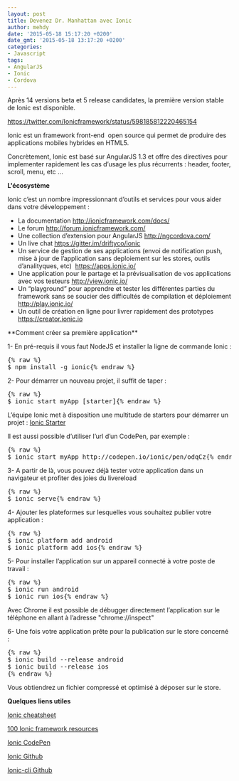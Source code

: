 ```yaml
---
layout: post
title: Devenez Dr. Manhattan avec Ionic
author: mehdy
date: '2015-05-18 15:17:20 +0200'
date_gmt: '2015-05-18 13:17:20 +0200'
categories:
- Javascript
tags:
- AngularJS
- Ionic
- Cordova
---
```


Après 14 versions beta et 5 release candidates, la première version stable de Ionic est disponible.

https://twitter.com/Ionicframework/status/598185812220465154

Ionic est un framework front-end  open source qui permet de produire des applications mobiles hybrides en HTML5.

Concrètement, Ionic est basé sur AngularJS 1.3 et offre des directives pour implementer rapidement les cas d’usage les plus récurrents : header, footer, scroll, menu, etc ...

**L'écosystème**

Ionic c’est un nombre impressionnant d’outils et services pour vous aider dans votre développement :

<ul>
<li>La documentation <a href="http://ionicframework.com/docs/">http://ionicframework.com/docs/</a></li>
<li>Le forum <a href="http://forum.ionicframework.com/">http://forum.ionicframework.com/</a></li>
<li>Une collection d’extension pour AngularJS <a href="http://ngcordova.com/">http://ngcordova.com/</a></li>
<li>Un live chat <a href="https://gitter.im/driftyco/ionic">https://gitter.im/driftyco/ionic</a></li>
<li>Un service de gestion de ses applications (envoi de notification push, mise à jour de l’application sans deploiement sur les stores, outils d’analityques, etc)  <a href="https://apps.ionic.io/">https://apps.ionic.io/</a></li>
<li>Une application pour le partage et la prévisualisation de vos applications avec vos testeurs <a href="http://view.ionic.io/">http://view.ionic.io/</a></li>
<li>Un “playground” pour apprendre et tester les différentes parties du framework sans se soucier des difficultés de compilation et déploiement <a href="http://play.ionic.io/">http://play.ionic.io/</a></li>
<li>Un outil de création en ligne pour livrer rapidement des prototypes <a href="https://creator.ionic.io">https://creator.ionic.io</a></li>
</ul>
**Comment créer sa première application**

1- En pré-requis il vous faut NodeJS et installer la ligne de commande Ionic :

<pre class="lang:sh decode:true ">
{% raw %}
$ npm install -g ionic{% endraw %}
</pre>

2- Pour démarrer un nouveau projet, il suffit de taper :

<pre class="lang:sh decode:true ">
{% raw %}
$ ionic start myApp [starter]{% endraw %}
</pre>

L’équipe Ionic met à disposition une multitude de starters pour démarrer un projet : <a href="https://github.com/driftyco?utf8=%E2%9C%93&amp;query=starter">Ionic Starter</a>

Il est aussi possible d’utiliser l’url d’un CodePen, par exemple :

<pre class="lang:sh decode:true">
{% raw %}
$ ionic start myApp http://codepen.io/ionic/pen/odqCz{% endraw %}
</pre>

3- A partir de là, vous pouvez déjà tester votre application dans un navigateur et profiter des joies du livereload

<pre class="lang:sh decode:true">
{% raw %}
$ ionic serve{% endraw %}
</pre>

4- Ajouter les plateformes sur lesquelles vous souhaitez publier votre application :

<pre class="lang:sh decode:true ">
{% raw %}
$ ionic platform add android
$ ionic platform add ios{% endraw %}
</pre>

5- Pour installer l’application sur un appareil connecté à votre poste de travail :

<pre class="lang:sh decode:true">
{% raw %}
$ ionic run android
$ ionic run ios{% endraw %}
</pre>

Avec Chrome il est possible de débugger directement l’application sur le téléphone en allant à l’adresse "chrome://inspect"

6- Une fois votre application prête pour la publication sur le store concerné :

<pre class="lang:sh decode:true">
{% raw %}
$ ionic build --release android
$ ionic build --release ios
{% endraw %}
</pre>

Vous obtiendrez un fichier compressé et optimisé à déposer sur le store.

**Quelques liens utiles**

<a href="http://devdactic.com/wp-content/uploads/2015/02/ionic-cheatsheet.png">Ionic cheatsheet</a>

<a href="http://mcgivery.com/100-ionic-framework-resources/">100 Ionic framework resources</a>

<a href="http://codepen.io/ionic/">Ionic CodePen</a>

<a href="https://github.com/driftyco/ionic">Ionic Github</a>

<a href="https://github.com/driftyco/ionic-cli">Ionic-cli Github</a>


